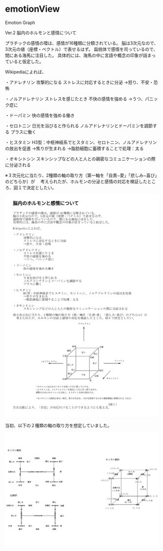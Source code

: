 # emotionView
Emotion Graph


Ver.2
脳内のホルモンと感情について

プラチックの感情の環は、感情が16種類に分類されている。
脳は3次元なので、3次元の値（座標・ベクトル）で表せるはず。
扁桃体で感情を司っているので、間にある海馬に注目した。
具体的には、海馬の中に言語や概念の印象が詰まっていると仮定した。

Wikipediaによれば、

・アドレナリン
攻撃的になる
ストレスに対応するときに分泌
→怒り、不安・恐怖

・ノルアドレナリン
ストレスを感じたとき
不快の感情を強める
→うつ、パニック症に

・ドーパミン
快の感情を強める働き

・セロトニン
日光を浴びると作られる
ノルアドレナリンとドーパミンを調節する
プラスに働く

・ヒスタミン
H3型：中枢神経系でヒスタミン、セロトニン、ノルアドレナリンの放出を促進
→焦りが生まれる
→脂肪細胞に蓄積することで処理：太る

・オキシトシン
スキンシップなどの人と人との親密なコミュニケーションの際に分泌される

※３次元化に当たり、2種類の軸の取り方（第一軸を「自責−愛」「悲しみ−喜び」のどちらか）が
　考えられたが、ホルモンの分泌と感情の対応を検証したところ、図１で決定としたい。

![図１](emotionV2Draft.png "図１")

当初、以下の２種類の軸の取り方を想定していました。

![図２](draft.png "図２")


